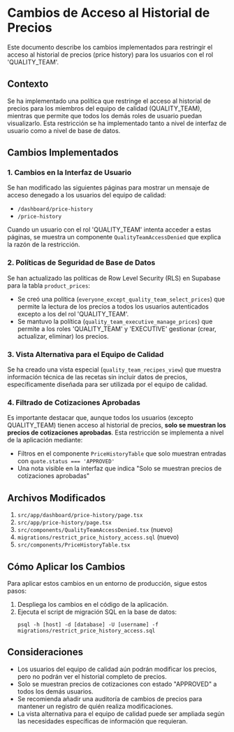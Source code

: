 # Cambios de Acceso al Historial de Precios

Este documento describe los cambios implementados para restringir el acceso al historial de precios (price history) para los usuarios con el rol 'QUALITY_TEAM'.

## Contexto

Se ha implementado una política que restringe el acceso al historial de precios para los miembros del equipo de calidad (QUALITY_TEAM), mientras que permite que todos los demás roles de usuario puedan visualizarlo. Esta restricción se ha implementado tanto a nivel de interfaz de usuario como a nivel de base de datos.

## Cambios Implementados

### 1. Cambios en la Interfaz de Usuario

Se han modificado las siguientes páginas para mostrar un mensaje de acceso denegado a los usuarios del equipo de calidad:

- `/dashboard/price-history`
- `/price-history`

Cuando un usuario con el rol 'QUALITY_TEAM' intenta acceder a estas páginas, se muestra un componente `QualityTeamAccessDenied` que explica la razón de la restricción.

### 2. Políticas de Seguridad de Base de Datos

Se han actualizado las políticas de Row Level Security (RLS) en Supabase para la tabla `product_prices`:

- Se creó una política (`everyone_except_quality_team_select_prices`) que permite la lectura de los precios a todos los usuarios autenticados excepto a los del rol 'QUALITY_TEAM'.
- Se mantuvo la política (`quality_team_executive_manage_prices`) que permite a los roles 'QUALITY_TEAM' y 'EXECUTIVE' gestionar (crear, actualizar, eliminar) los precios.

### 3. Vista Alternativa para el Equipo de Calidad

Se ha creado una vista especial (`quality_team_recipes_view`) que muestra información técnica de las recetas sin incluir datos de precios, específicamente diseñada para ser utilizada por el equipo de calidad.

### 4. Filtrado de Cotizaciones Aprobadas

Es importante destacar que, aunque todos los usuarios (excepto QUALITY_TEAM) tienen acceso al historial de precios, **solo se muestran los precios de cotizaciones aprobadas**. Esta restricción se implementa a nivel de la aplicación mediante:

- Filtros en el componente `PriceHistoryTable` que solo muestran entradas con `quote.status === 'APPROVED'`
- Una nota visible en la interfaz que indica "Solo se muestran precios de cotizaciones aprobadas"

## Archivos Modificados

1. `src/app/dashboard/price-history/page.tsx`
2. `src/app/price-history/page.tsx`
3. `src/components/QualityTeamAccessDenied.tsx` (nuevo)
4. `migrations/restrict_price_history_access.sql` (nuevo)
5. `src/components/PriceHistoryTable.tsx`

## Cómo Aplicar los Cambios

Para aplicar estos cambios en un entorno de producción, sigue estos pasos:

1. Despliega los cambios en el código de la aplicación.
2. Ejecuta el script de migración SQL en la base de datos:
   ```
   psql -h [host] -d [database] -U [username] -f migrations/restrict_price_history_access.sql
   ```

## Consideraciones

- Los usuarios del equipo de calidad aún podrán modificar los precios, pero no podrán ver el historial completo de precios.
- Solo se muestran precios de cotizaciones con estado "APPROVED" a todos los demás usuarios.
- Se recomienda añadir una auditoría de cambios de precios para mantener un registro de quién realiza modificaciones.
- La vista alternativa para el equipo de calidad puede ser ampliada según las necesidades específicas de información que requieran. 